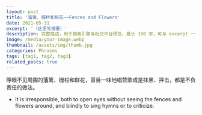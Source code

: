 ```yaml
---
layout: post
title: '藩篱、栅栏和鲜花——Fences and Flowers'
date: 2021-05-31
excerpt: '（这里写摘要）'
description: 完整描述，用于搜索引擎与社交平台预览，最长 160 字，可与 excerpt 一致
image: /media/your-image.webp
thumbnail: /assets/img/thumb.jpg
categories: Phrases
tags: [tag1, tag2, tag3]
related_posts: true
---
```


睁眼不见周围的藩篱、栅栏和鲜花，盲目一味地唱赞歌或是抹黑、抨击，都是不负责任的做法。

- It is irresponsible, both to open eyes without seeing the fences and flowers around, and blindly to sing hymns or to criticize.